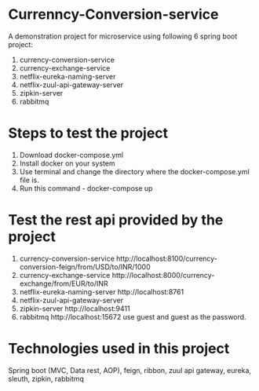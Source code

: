 # Currenncy-Conversion-service
A demonstration project for microservice using following 6 spring boot project:
1. currency-conversion-service
2. currency-exchange-service
3. netflix-eureka-naming-server
4. netflix-zuul-api-gateway-server
5. zipkin-server
6. rabbitmq

# Steps to test the project
1. Download docker-compose.yml
2. Install docker on your system
3. Use terminal and change the directory where the docker-compose.yml file is.
4. Run this command -  docker-compose up 

# Test the rest api provided by the project
1. currency-conversion-service  http://localhost:8100/currency-conversion-feign/from/USD/to/INR/1000
2. currency-exchange-service    http://localhost:8000/currency-exchange/from/EUR/to/INR
3. netflix-eureka-naming-server http://localhost:8761
4. netflix-zuul-api-gateway-server  
5. zipkin-server                http://localhost:9411
6. rabbitmq                     http://localhost:15672     use guest and guest as the password.

# Technologies used in this project
Spring boot (MVC, Data rest, AOP), feign, ribbon, zuul api gateway, eureka, sleuth, zipkin, rabbitmq

